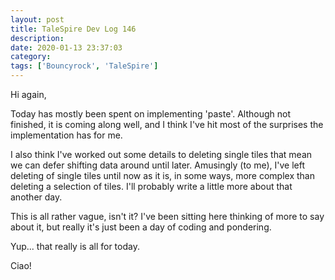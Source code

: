 ```yaml
---
layout: post
title: TaleSpire Dev Log 146
description:
date: 2020-01-13 23:37:03
category:
tags: ['Bouncyrock', 'TaleSpire']
---
```


Hi again,

Today has mostly been spent on implementing 'paste'. Although not finished, it is coming along well, and I think I've hit most of the surprises the implementation has for me.

I also think I've worked out some details to deleting single tiles that mean we can defer shifting data around until later. Amusingly (to me), I've left deleting of single tiles until now as it is, in some ways, more complex than deleting a selection of tiles. I'll probably write a little more about that another day.

This is all rather vague, isn't it? I've been sitting here thinking of more to say about it, but really it's just been a day of coding and pondering.

Yup... that really is all for today.

Ciao!
